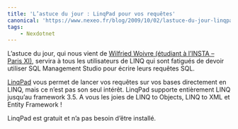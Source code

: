 ```yaml
---
title: 'L’astuce du jour : LinqPad pour vos requêtes'
canonical: 'https://www.nexeo.fr/blog/2009/10/02/lastuce-du-jour-linqpad-pour-vos-requetes/'
tags:
    - Nexdotnet
---
```


L’astuce du jour, qui nous vient de [Wilfried Woivre (étudiant à l’INSTA – Paris XI)](http://wilfriedwoivre.wordpress.com/2009/09/18/linqpad-lditeur-linq-par-excellence/), servira à tous les utilisateurs de LINQ qui sont fatigués de devoir utiliser SQL Management Studio pour écrire leurs requêtes SQL.

[LinqPad](http://linqpad.net/) vous permet de lancer vos requêtes sur vos bases directement en LINQ, mais ce n’est pas son seul intérêt. LinqPad supporte entièrement LINQ jusqu’au framework 3.5. A vous les joies de LINQ to Objects, LINQ to XML et Entity Framework !

LinqPad est gratuit et n’a pas besoin d’être installé.
